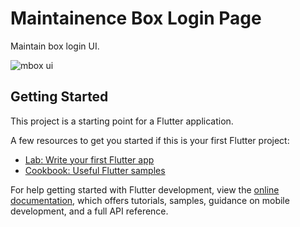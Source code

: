 # Maintainence Box Login Page
Maintain box login UI.

![mbox ui](https://github.com/almosrof120/flutter_signup_page/assets/65063391/400e5586-0d5a-4d63-bd8c-c102ea9b2367)


## Getting Started

This project is a starting point for a Flutter application.

A few resources to get you started if this is your first Flutter project:

- [Lab: Write your first Flutter app](https://docs.flutter.dev/get-started/codelab)
- [Cookbook: Useful Flutter samples](https://docs.flutter.dev/cookbook)

For help getting started with Flutter development, view the
[online documentation](https://docs.flutter.dev/), which offers tutorials,
samples, guidance on mobile development, and a full API reference.
